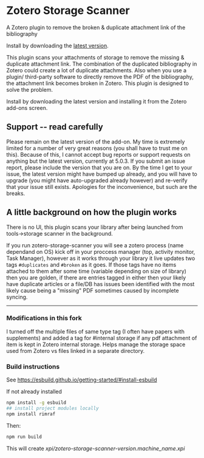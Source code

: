 # Zotero Storage Scanner

A Zotero plugin to remove the broken & duplicate attachment link of the bibliography

Install by downloading the [latest version](https://github.com/retorquere/zotero-storage-scanner/releases/latest).

This plugin scans your attachments of storage to remove the missing & duplicate attachment link. The combination of the duplicated bibliography in Zotero could create a lot of duplicate attachments. Also when you use a plugin/ third-party software to directly remove the PDF of the bibliography, the attachment link becomes broken in Zotero. This plugin is designed to solve the problem.

Install by downloading the latest version and installing it from the Zotero add-ons screen.

## Support -- read carefully

Please remain on the latest version of the add-on. My time is extremely limited for a number of very great reasons (you shall have to trust me on this). Because of this, I cannot accept bug reports or support requests on anything but the latest version, currently at 5.0.3. If you submit an issue report, please include the version that you are on. By the time I get to your issue, the latest version might have bumped up already, and you will have to upgrade (you might have auto-upgraded already however) and re-verify that your issue still exists. Apologies for the inconvenience, but such are the breaks.

## A little background on how the plugin works

There is no UI, this plugin scans your library after being launched from tools->storage scanner in the background.

If you run zotero-storage-scanner you will see a zotero process (name dependand on OS) kick off in your proccess manager (top, activity monitor, Task Manager), however as it works through your library it live updates two tags `#duplicates` and `#broken` as it goes. If those tags have no items attached to them after some time (variable depending on size of library) then you are golden, if there are entries tagged in either then your likely have duplicate articles or a file/DB has issues been identified with the most likely cause being a "missing" PDF sometimes caused by incomplete syncing.

------

### Modifications in this fork

I turned off the multiple files of same type tag (I often have papers with supplements) and added a tag for #internal storage if any pdf attachment of item is kept in Zotero internal storage.  Helps manage the storage space used from Zotero vs files linked in a separate directory.

### Build instructions

See https://esbuild.github.io/getting-started/#install-esbuild

If not already installed

```bash
npm install -g esbuild
## install project modules locally
npm install rimraf
```

Then:

```bash
npm run build
```

This will create *xpi/zotero-storage-scanner-version.machine_name.xpi*
